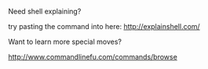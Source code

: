Need shell explaining?

try pasting the command into here: http://explainshell.com/


Want to learn more special moves?


http://www.commandlinefu.com/commands/browse
